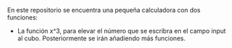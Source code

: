 En este repositorio se encuentra una pequeña calculadora con dos funciones:

- La función x^3, para elevar el número que se escribra en el campo input al cubo.
  Posteriormente se irán añadiendo más funciones.
